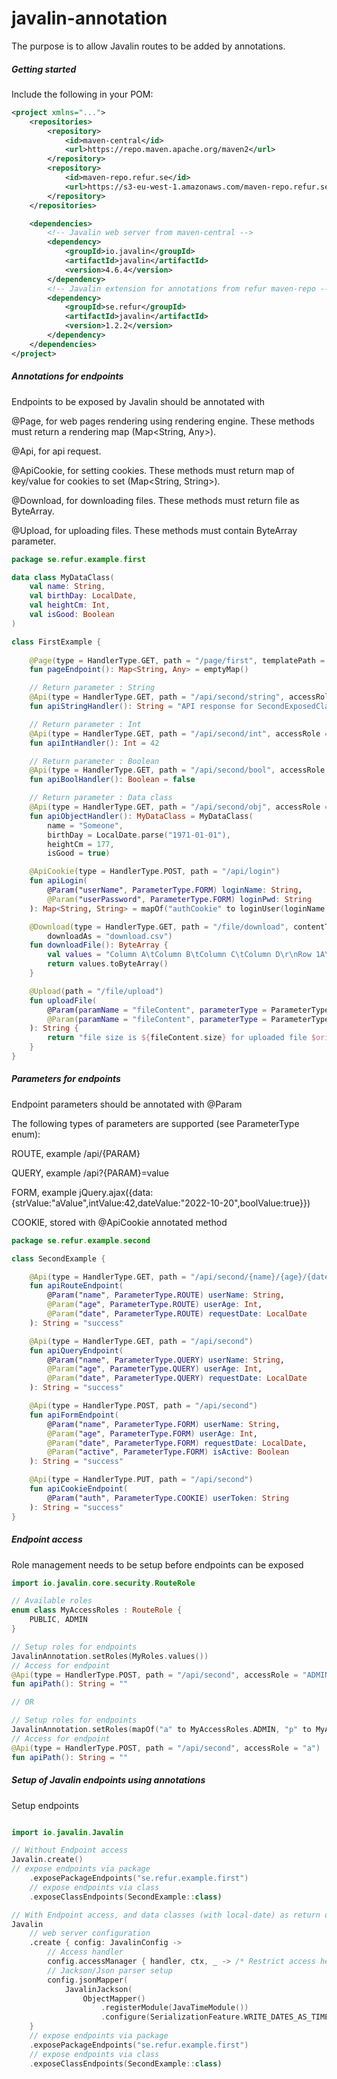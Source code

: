 # javalin-annotation

The purpose is to allow Javalin routes to be added by annotations.

##### Getting started
Include the following in your POM:
```xml
<project xmlns="...">
    <repositories>
        <repository>
            <id>maven-central</id>
            <url>https://repo.maven.apache.org/maven2</url>
        </repository>
        <repository>
            <id>maven-repo.refur.se</id>
            <url>https://s3-eu-west-1.amazonaws.com/maven-repo.refur.se/release</url>
        </repository>
    </repositories>

    <dependencies>
        <!-- Javalin web server from maven-central -->
        <dependency>
            <groupId>io.javalin</groupId>
            <artifactId>javalin</artifactId>
            <version>4.6.4</version>
        </dependency>
        <!-- Javalin extension for annotations from refur maven-repo -->
        <dependency>
            <groupId>se.refur</groupId>
            <artifactId>javalin</artifactId>
            <version>1.2.2</version>
        </dependency>
    </dependencies>    
</project>
```

##### Annotations for endpoints
Endpoints to be exposed by Javalin should be annotated with

@Page, for web pages rendering using rendering engine. These methods must return a rendering map (Map<String, Any>).

@Api, for api request.

@ApiCookie, for setting cookies. These methods must return map of key/value for cookies to set (Map<String, String>).

@Download, for downloading files. These methods must return file as ByteArray.

@Upload, for uploading files. These methods must contain ByteArray parameter.

```kotlin
package se.refur.example.first

data class MyDataClass(
    val name: String,
    val birthDay: LocalDate,
    val heightCm: Int,
    val isGood: Boolean
)

class FirstExample {
    
    @Page(type = HandlerType.GET, path = "/page/first", templatePath = "example/first.ftl")
    fun pageEndpoint(): Map<String, Any> = emptyMap()

    // Return parameter : String
    @Api(type = HandlerType.GET, path = "/api/second/string", accessRole = "PUBLIC")
    fun apiStringHandler(): String = "API response for SecondExposedClass"

    // Return parameter : Int
    @Api(type = HandlerType.GET, path = "/api/second/int", accessRole = "PUBLIC")
    fun apiIntHandler(): Int = 42

    // Return parameter : Boolean
    @Api(type = HandlerType.GET, path = "/api/second/bool", accessRole = "PUBLIC")
    fun apiBoolHandler(): Boolean = false

    // Return parameter : Data class
    @Api(type = HandlerType.GET, path = "/api/second/obj", accessRole = "PUBLIC")
    fun apiObjectHandler(): MyDataClass = MyDataClass(
        name = "Someone",
        birthDay = LocalDate.parse("1971-01-01"),
        heightCm = 177,
        isGood = true)

    @ApiCookie(type = HandlerType.POST, path = "/api/login")
    fun apiLogin(
        @Param("userName", ParameterType.FORM) loginName: String,
        @Param("userPassword", ParameterType.FORM) loginPwd: String
    ): Map<String, String> = mapOf("authCookie" to loginUser(loginName, loginPwd))

    @Download(type = HandlerType.GET, path = "/file/download", contentType = ContentType.TEXT_CSV,
        downloadAs = "download.csv")
    fun downloadFile(): ByteArray {
        val values = "Column A\tColumn B\tColumn C\tColumn D\r\nRow 1A\tRow 1B\tRow 1C\tRow 1D"
        return values.toByteArray()
    }

    @Upload(path = "/file/upload")
    fun uploadFile(
        @Param(paramName = "fileContent", parameterType = ParameterType.FILE) fileContent: ByteArray,
        @Param(paramName = "fileContent", parameterType = ParameterType.FILE) originalFileName: String
    ): String {
        return "file size is ${fileContent.size} for uploaded file $originalFileName"
    }
}
```

##### Parameters for endpoints
Endpoint parameters should be annotated with @Param

The following types of parameters are supported (see ParameterType enum):

ROUTE, example /api/{PARAM}

QUERY, example /api?{PARAM}=value

FORM, example jQuery.ajax({data:{strValue:"aValue",intValue:42,dateValue:"2022-10-20",boolValue:true}})

COOKIE, stored with @ApiCookie annotated method

```kotlin
package se.refur.example.second

class SecondExample {

    @Api(type = HandlerType.GET, path = "/api/second/{name}/{age}/{date}")
    fun apiRouteEndpoint(
        @Param("name", ParameterType.ROUTE) userName: String,
        @Param("age", ParameterType.ROUTE) userAge: Int,
        @Param("date", ParameterType.ROUTE) requestDate: LocalDate
    ): String = "success"

    @Api(type = HandlerType.GET, path = "/api/second")
    fun apiQueryEndpoint(
        @Param("name", ParameterType.QUERY) userName: String,
        @Param("age", ParameterType.QUERY) userAge: Int,
        @Param("date", ParameterType.QUERY) requestDate: LocalDate
    ): String = "success"

    @Api(type = HandlerType.POST, path = "/api/second")
    fun apiFormEndpoint(
        @Param("name", ParameterType.FORM) userName: String,
        @Param("age", ParameterType.FORM) userAge: Int,
        @Param("date", ParameterType.FORM) requestDate: LocalDate,
        @Param("active", ParameterType.FORM) isActive: Boolean
    ): String = "success"

    @Api(type = HandlerType.PUT, path = "/api/second")
    fun apiCookieEndpoint(
        @Param("auth", ParameterType.COOKIE) userToken: String
    ): String = "success"
}
```

##### Endpoint access
Role management needs to be setup before endpoints can be exposed
```kotlin
import io.javalin.core.security.RouteRole

// Available roles
enum class MyAccessRoles : RouteRole {
    PUBLIC, ADMIN
}

// Setup roles for endpoints
JavalinAnnotation.setRoles(MyRoles.values())
// Access for endpoint
@Api(type = HandlerType.POST, path = "/api/second", accessRole = "ADMIN")
fun apiPath(): String = ""

// OR

// Setup roles for endpoints
JavalinAnnotation.setRoles(mapOf("a" to MyAccessRoles.ADMIN, "p" to MyAccessRoles.PUBLIC))
// Access for endpoint
@Api(type = HandlerType.POST, path = "/api/second", accessRole = "a")
fun apiPath(): String = ""
```

##### Setup of Javalin endpoints using annotations
Setup endpoints

```kotlin

import io.javalin.Javalin

// Without Endpoint access
Javalin.create()
// expose endpoints via package
    .exposePackageEndpoints("se.refur.example.first")
    // expose endpoints via class
    .exposeClassEndpoints(SecondExample::class)

// With Endpoint access, and data classes (with local-date) as return objects
Javalin
    // web server configuration
    .create { config: JavalinConfig ->
        // Access handler
        config.accessManager { handler, ctx, _ -> /* Restrict access here */ handler.handle(ctx) }
        // Jackson/Json parser setup
        config.jsonMapper(
            JavalinJackson(
                ObjectMapper()
                    .registerModule(JavaTimeModule())
                    .configure(SerializationFeature.WRITE_DATES_AS_TIMESTAMPS, false)))
    }
    // expose endpoints via package
    .exposePackageEndpoints("se.refur.example.first")
    // expose endpoints via class
    .exposeClassEndpoints(SecondExample::class)

```
